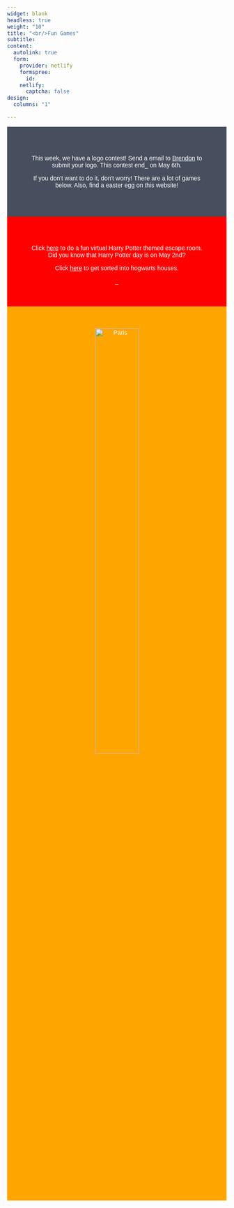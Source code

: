 ```yaml
---
widget: blank
headless: true
weight: "10"
title: "<br/>Fun Games"
subtitle: 
content:
  autolink: true
  form:
    provider: netlify
    formspree:
      id: 
    netlify:
      captcha: false
design:
  columns: "1"

---
```

<style>
body {
font-family: Arial, Helvetica, sans-serif;
margin: 0;
}

html {
box-sizing: border-box;
}

.instruction {
padding: 50px;
text-align: center;
background-color: #474e5d;
color: white;
}
.games {
padding: 50px;
text-align: center;
background-color: #FF0000;
color: white;
}

.games2 { padding: 50px; text-align: center; background-color: #FFA500; color: white; picture}

.center {  
 display: block;  
 margin-left: auto;  
 margin-right: auto;  
 width: 50%;  
} </style> 

<div class="instruction"> <p>This week, we have a logo contest! Send a email to <a href = "mailto: s-wangb@bsd405.org" target="_blank" style="color:white">Brendon</a> to submit your logo. This contest end_ on May 6th.</p>
<p>If you don't want to do it, don't worry! There are a lot of games below. Also, find a easter egg on this website!</p>
</div>
<div class="games">
<p>Click <a href="https://docs.google.com/forms/d/e/1FAIpQLSflNxNM0jzbZJjUqOcXkwhGTfii4CM_CA3kCxImbY8c3AABEA/formResponse" target="_blank" style="color:white">here</a> to do a fun virtual Harry Potter themed escape room. Did you know that Harry Potter day is on May 2nd?</p>
<p>Click <a href="https://eko.com/buzzfeed-quizzes-v/hogwarts-v?autoplay=true&device=desktop" target="_blank" style="color:white">here</a> to get sorted into hogwarts houses.</p>
_</div>

<div class="games2">

<img src="![](https://static.wixstatic.com/media/b314c1_f78e5e71a75d42b69d71a3f40cfda1af\~mv2.jpg/v1/fill/w_634,h_634,al_c,q_85/19001174-7511255-The_latest_brainteaser_.webp)" alt="Paris" class="center">

</div>